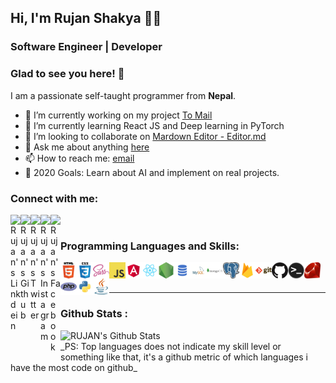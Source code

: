 ## Hi, I'm Rujan Shakya 👋👋

### Software Engineer | Developer

### Glad to see you here! 🤩 &nbsp;

I am a passionate self-taught programmer from <b>Nepal</b>.

- 🔭 I’m currently working on my project [To Mail](https://github.com/shakyarujan/ToMail)
- 🌱 I’m currently learning React JS and Deep learning in PyTorch
- 👯 I’m looking to collaborate on [Mardown Editor - Editor.md](https://github.com/shakyarujan/editor.md)
- 💬 Ask me about anything [here](https://github.com/shakyarujan/shakyarujan/issues)
- 📫 How to reach me: <a href="mailto:rujanshakya76@gmail.com">email</a><br>
- 🥅 2020 Goals: Learn about AI and implement on real projects.

### Connect with me:

<a href="https://www.linkedin.com/in/rujan-shakya/">
  <img align="left" alt="Rujan's Linkdein" width="16px" src="https://cdn.jsdelivr.net/npm/simple-icons@v3/icons/linkedin.svg" />
</a>
<a href="https://github.com/shakyarujan">
  <img align="left" alt="Rujan's Github" width="16px" src="https://cdn.jsdelivr.net/npm/simple-icons@v3/icons/github.svg" />
</a>
<a href="https://twitter.com/shakyarujan3">
  <img align="left" alt="Rujan's Twitter" width="16px" src="https://cdn.jsdelivr.net/npm/simple-icons@v3/icons/twitter.svg" />
</a>
<a href="https://instagram.com/rujan_shakya/">
  <img align="left" alt="Rujan's Instagram" width="16px" src="https://cdn.jsdelivr.net/npm/simple-icons@v3/icons/instagram.svg" />
</a>
<a href="https://www.facebook.com/rjSakya/">
  <img align="left" alt="Rujan's Facebook" width="16px" src="https://cdn.jsdelivr.net/npm/simple-icons@v3/icons/facebook.svg" />
</a>

<br />

### Programming Languages and Skills:

<img align="left" alt="HTML5" width="26px" src="https://raw.githubusercontent.com/github/explore/80688e429a7d4ef2fca1e82350fe8e3517d3494d/topics/html/html.png" />
<img align="left" alt="CSS3" width="26px" src="https://raw.githubusercontent.com/github/explore/80688e429a7d4ef2fca1e82350fe8e3517d3494d/topics/css/css.png" />
<img align="left" alt="Sass" width="26px" src="https://raw.githubusercontent.com/github/explore/80688e429a7d4ef2fca1e82350fe8e3517d3494d/topics/sass/sass.png" />
<img align="left" alt="JavaScript" width="26px" src="https://raw.githubusercontent.com/github/explore/80688e429a7d4ef2fca1e82350fe8e3517d3494d/topics/javascript/javascript.png" />
<img align="left" alt="Angular" width="26px" src="https://raw.githubusercontent.com/github/explore/e94815998e4e0713912fed477a1f346ec04c3da2/topics/angular/angular.png" />
<img align="left" alt="React" width="26px" src="https://raw.githubusercontent.com/github/explore/80688e429a7d4ef2fca1e82350fe8e3517d3494d/topics/react/react.png" />
<img align="left" alt="Node.js" width="26px" src="https://raw.githubusercontent.com/github/explore/80688e429a7d4ef2fca1e82350fe8e3517d3494d/topics/nodejs/nodejs.png" />
<img align="left" alt="SQL" width="26px" src="https://raw.githubusercontent.com/github/explore/80688e429a7d4ef2fca1e82350fe8e3517d3494d/topics/sql/sql.png" />
<img align="left" alt="MySQL" width="26px" src="https://raw.githubusercontent.com/github/explore/80688e429a7d4ef2fca1e82350fe8e3517d3494d/topics/mysql/mysql.png" />
<img align="left" alt="MongoDB" width="26px" src="https://raw.githubusercontent.com/github/explore/80688e429a7d4ef2fca1e82350fe8e3517d3494d/topics/mongodb/mongodb.png" />
<img align="left" alt="PostgreSQL" width="26px" src="https://raw.githubusercontent.com/github/explore/e94815998e4e0713912fed477a1f346ec04c3da2/topics/postgresql/postgresql.png" />
<img align="left" alt="PostgreSQL" width="26px" src="https://raw.githubusercontent.com/github/explore/80688e429a7d4ef2fca1e82350fe8e3517d3494d/topics/firebase/firebase.png" />
<img align="left" alt="Git" width="26px" src="https://raw.githubusercontent.com/github/explore/80688e429a7d4ef2fca1e82350fe8e3517d3494d/topics/git/git.png" />
<img align="left" alt="GitHub" width="26px" src="https://raw.githubusercontent.com/github/explore/78df643247d429f6cc873026c0622819ad797942/topics/github/github.png" />
<img align="left" alt="Terminal" width="26px" src="https://raw.githubusercontent.com/github/explore/80688e429a7d4ef2fca1e82350fe8e3517d3494d/topics/terminal/terminal.png" />
<img align="left" alt="Terminal" width="26px" src="https://raw.githubusercontent.com/github/explore/e94815998e4e0713912fed477a1f346ec04c3da2/topics/ruby/ruby.png" />
<img align="left" alt="Terminal" width="26px" src="https://raw.githubusercontent.com/github/explore/e94815998e4e0713912fed477a1f346ec04c3da2/topics/php/php.png" />
<img align="left" alt="Terminal" width="26px" src="https://raw.githubusercontent.com/github/explore/e94815998e4e0713912fed477a1f346ec04c3da2/topics/python/python.png" />
<img align="left" alt="Terminal" width="26px" src="https://raw.githubusercontent.com/github/explore/e94815998e4e0713912fed477a1f346ec04c3da2/topics/java/java.png" />

<br />
<br />

---

### Github Stats :

<img align="left" alt="RUJAN's Github Stats" src="https://github-readme-stats.codestackr.vercel.app/api?username=shakyarujan&show_icons=true&hide_border=true" />

<br/>
_PS: Top languages does not indicate my skill level or something like that, it's a github metric of which languages i have the most code on github_
